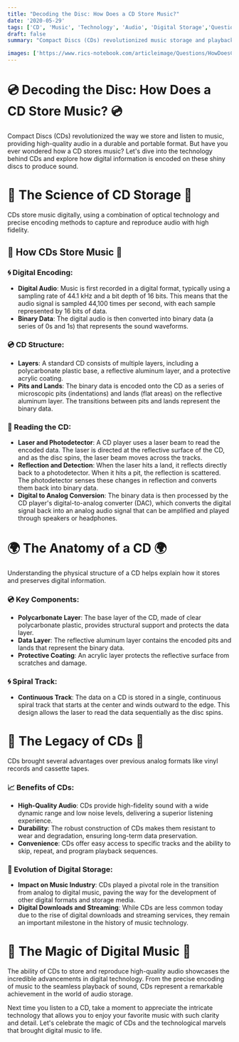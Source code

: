 ```yaml
---
title: "Decoding the Disc: How Does a CD Store Music?"
date: '2020-05-29'
tags: ['CD', 'Music', 'Technology', 'Audio', 'Digital Storage','Questions']
draft: false
summary: "Compact Discs (CDs) revolutionized music storage and playback. In this blog post, we explore how CDs store music, the technology behind them, and how digital information is read from the disc to produce sound."

images: ['https://www.rics-notebook.com/articleimage/Questions/HowDoesCDStoreMusic.png']
---
```


# 💿 Decoding the Disc: How Does a CD Store Music? 💿

Compact Discs (CDs) revolutionized the way we store and listen to music, providing high-quality audio in a durable and portable format. But have you ever wondered how a CD stores music? Let's dive into the technology behind CDs and explore how digital information is encoded on these shiny discs to produce sound.

# 🔬 The Science of CD Storage 🔬

CDs store music digitally, using a combination of optical technology and precise encoding methods to capture and reproduce audio with high fidelity.

## 🧠 How CDs Store Music 🧠

### 🌀 Digital Encoding:
- **Digital Audio**: Music is first recorded in a digital format, typically using a sampling rate of 44.1 kHz and a bit depth of 16 bits. This means that the audio signal is sampled 44,100 times per second, with each sample represented by 16 bits of data.
- **Binary Data**: The digital audio is then converted into binary data (a series of 0s and 1s) that represents the sound waveforms.

### 💿 CD Structure:
- **Layers**: A standard CD consists of multiple layers, including a polycarbonate plastic base, a reflective aluminum layer, and a protective acrylic coating.
- **Pits and Lands**: The binary data is encoded onto the CD as a series of microscopic pits (indentations) and lands (flat areas) on the reflective aluminum layer. The transitions between pits and lands represent the binary data.

### 📡 Reading the CD:
- **Laser and Photodetector**: A CD player uses a laser beam to read the encoded data. The laser is directed at the reflective surface of the CD, and as the disc spins, the laser beam moves across the tracks.
- **Reflection and Detection**: When the laser hits a land, it reflects directly back to a photodetector. When it hits a pit, the reflection is scattered. The photodetector senses these changes in reflection and converts them back into binary data.
- **Digital to Analog Conversion**: The binary data is then processed by the CD player's digital-to-analog converter (DAC), which converts the digital signal back into an analog audio signal that can be amplified and played through speakers or headphones.

# 🌍 The Anatomy of a CD 🌍

Understanding the physical structure of a CD helps explain how it stores and preserves digital information.

### 💿 Key Components:
- **Polycarbonate Layer**: The base layer of the CD, made of clear polycarbonate plastic, provides structural support and protects the data layer.
- **Data Layer**: The reflective aluminum layer contains the encoded pits and lands that represent the binary data.
- **Protective Coating**: An acrylic layer protects the reflective surface from scratches and damage.

### 🌀 Spiral Track:
- **Continuous Track**: The data on a CD is stored in a single, continuous spiral track that starts at the center and winds outward to the edge. This design allows the laser to read the data sequentially as the disc spins.

# 🌟 The Legacy of CDs 🌟

CDs brought several advantages over previous analog formats like vinyl records and cassette tapes.

### 📈 Benefits of CDs:
- **High-Quality Audio**: CDs provide high-fidelity sound with a wide dynamic range and low noise levels, delivering a superior listening experience.
- **Durability**: The robust construction of CDs makes them resistant to wear and degradation, ensuring long-term data preservation.
- **Convenience**: CDs offer easy access to specific tracks and the ability to skip, repeat, and program playback sequences.

### 💾 Evolution of Digital Storage:
- **Impact on Music Industry**: CDs played a pivotal role in the transition from analog to digital music, paving the way for the development of other digital formats and storage media.
- **Digital Downloads and Streaming**: While CDs are less common today due to the rise of digital downloads and streaming services, they remain an important milestone in the history of music technology.

# 🌟 The Magic of Digital Music 🌟

The ability of CDs to store and reproduce high-quality audio showcases the incredible advancements in digital technology. From the precise encoding of music to the seamless playback of sound, CDs represent a remarkable achievement in the world of audio storage.

Next time you listen to a CD, take a moment to appreciate the intricate technology that allows you to enjoy your favorite music with such clarity and detail. Let's celebrate the magic of CDs and the technological marvels that brought digital music to life.
